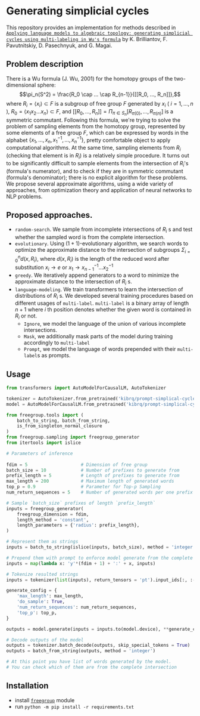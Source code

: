 # Generating simplicial cycles
This repository provides an implementation for methods described in [`Applying language models to algebraic topology: generating simplicial cycles using multi-labeling in Wu's formula`]() by K. Brilliantov, F. Pavutnitskiy, D. Pasechnyuk, and G. Magai.

## Problem description
There is a Wu formula (J. Wu, 2001) for the homotopy groups of the two-dimensional sphere:
$$\pi_n(S^2) = \frac{R_0 \cap ... \cap R_{n-1}}{[[R_0, ..., R_n]]},$$
where $R_i = \langle x_i \rangle \subset F$ is a subgroup of free group $F$ generated by $x_i$ ( $i=1, ..., n$ ), $R_0 = \langle x_1 x_2 ... x_n \rangle \subset F$, and $[[R_0, ..., R_n]] = \Pi_{\pi \in S_n} [R_{\pi(0)}, ..., R_{\pi(n)}]$ is a symmetric commutant. Following this formula, we're trying to solve the problem of sampling elements from the homotopy group, represented by some elements of a free group $F$, which can be expressed by words in the alphabet $\{ x_1, ..., x_n, x_1^{-1}, ..., x_n^{-1} \}$, pretty comfortable object to apply computational algorithms. At the same time, sampling elements from $R_i$ (checking that element is in $R_i$) is a relatively simple procedure. It turns out to be significantly difficult to sample elements from the intersection of $R_i$'s (formula's numerator), and to check if they are in symmetric commutant (formula's denominator); there is no explicit algorithm for these problems. We propose several approximate algorithms, using a wide variety of approaches, from optimization theory and application of neural networks to NLP problems.

## Proposed approaches.
- `random-search`. We sample from incomplete intersections of $R_i$ s and test whether the sampled word is from the complete intersection.
- `evolutionary`. Using $(1+1)$-evolutionary algorithm, we search words to optimize the approximate distance to the intersection of subgroups $\Sigma_{i=0}^{n} d(x, R_i)$, where $d(x, R_i)$ is the length of the reduced word after substitution $x_i \to e$ or $x_1 \to x_{n-1}^{-1} \dots x_2^{-1}$
- `greedy`. We iteratively append generators to a word to minimize the approximate distance to the intersection of $R_i$ s.
- `language-modeling`. We train transformers to learn the intersection of distributions of $R_i$ s. We developed several training procedures based on different usages of `multi-label`. `multi-label` is a binary array of length $n + 1$ where $i$ th position denotes whether the given word is contained in $R_i$ or not.
  - `Ignore`, we model the language of the union of various incomplete intersections.
  - `Mask`, we additionally mask parts of the model during training accordingly to `multi-label`
  - `Prompt`, we model the language of words prepended with their `multi-label`s as prompts.
 
## Usage
```py
from transformers import AutoModelForCausalLM, AutoTokenizer

tokenizer = AutoTokenizer.from_pretrained('kibrq/prompt-simplical-cycles')
model = AutoModelForCausalLM.from_pretrained('kibrq/prompt-simplical-cycles').to('cuda')

from freegroup.tools import (
    batch_to_string, batch_from_string,
    is_from_singleton_normal_closure
)
from freegroup.sampling import freegroup_generator
from itertools import islice

# Parameters of inference    
    
fdim = 5                    # Dimension of free group
batch_size = 10             # Number of prefixes to generate from
prefix_length = 5           # Length of prefixes to generate from
max_length = 200            # Maximum length of generated words
top_p = 0.9                 # Parameter for Top-p Sampling
num_return_sequences = 5    # Number of generated words per one prefix

# Sample `batch_size` prefixes of length `prefix_length`
inputs = freegroup_generator(
    freegroup_dimension = fdim,
    length_method = 'constant',
    length_parameters = {'radius': prefix_length},
)

# Represent them as strings
inputs = batch_to_string(islice(inputs, batch_size), method = 'integer')

# Prepend them with prompt to enforce model generate from the complete intersection
inputs = map(lambda x: 'y'*(fdim + 1) + ':' + x, inputs)

# Tokenize resulted strings
inputs = tokenizer(list(inputs), return_tensors = 'pt').input_ids[:, :-1]

generate_config = {
    'max_length': max_length,
    'do_sample': True,
    'num_return_sequences': num_return_sequences,
    'top_p': top_p,
}

outputs = model.generate(inputs = inputs.to(model.device), **generate_config)

# Decode outputs of the model
outputs = tokenizer.batch_decode(outputs, skip_special_tokens = True)
outputs = batch_from_string(outputs, method = 'integer')

# At this point you have list of words generated by the model.
# You can check which of them are from the complete intersection

```

## Installation
- install [`freegroup`](https://github.com/ml-in-algebraic-topology/freegroup) module
- run `python -m pip install -r requirements.txt`

